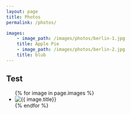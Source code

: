 ```yaml
---
layout: page
title: Photos
permalink: /photos/

images:
	- image_path: /images/photos/berlin-1.jpg
    title: Apple Pie
    - image_path: /images/photos/berlin-2.jpg
    title: blub
---
```

## Test
<ul class="photo-gallery">
  {% for image in page.images %}
    <li><img src="{{ image.image_path }}" alt="{{ image.title}}"/></li>
  {% endfor %}
</ul>